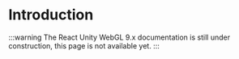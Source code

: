 # Introduction

:::warning
The React Unity WebGL 9.x documentation is still under construction, this page is not available yet.
:::
